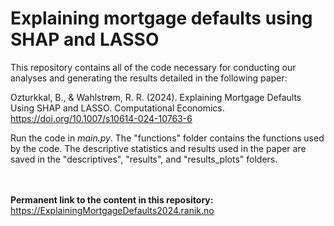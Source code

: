 # Explaining mortgage defaults using SHAP and LASSO

This repository contains all of the code necessary for conducting our analyses and generating the results detailed in the following paper:

Ozturkkal, B., & Wahlstrøm, R. R. (2024). Explaining Mortgage Defaults Using SHAP and LASSO. Computational Economics. https://doi.org/10.1007/s10614-024-10763-6

Run the code in *main.py*. The "functions" folder contains the functions used by the code. The descriptive statistics and results used in the paper are saved in the "descriptives", "results", and "results_plots" folders.

<br/><br/>
**Permanent link to the content in this repository:** https://ExplainingMortgageDefaults2024.ranik.no
